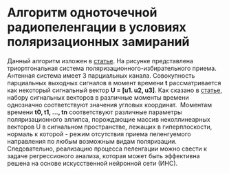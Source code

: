 # Алгоритм одноточечной радиопеленгации в условиях поляризационных замираний

Данный алгоритм изложен в [статье](https://docs.google.com/document/d/1AUVnF3-JmszWRAtkv5Pj1yXMIW-XD7yf/edit?usp=sharing&ouid=106536756661517443366&rtpof=true&sd=true).
На рисунке представлена триортгональная система поляризационного-избирательного приема. Антенная система имеет 3 парциальных канала. Совокупность парциальных выходных сигналов в момент времени **t** рассматривается как некоторый сигнальный вектор **U = [u1. u2, u3]**. Как сказано в [статье](https://docs.google.com/document/d/1AUVnF3-JmszWRAtkv5Pj1yXMIW-XD7yf/edit?usp=sharing&ouid=106536756661517443366&rtpof=true&sd=true), набору сигнальных векторов в различные моменты времени однозначно соответствуют значения угловых координат. 
![]()
Моментам времени **t0, t1, ..., tn** соответствуют различные параметры поляризационного эллипса, порождающие массив неколлинеарных векторов U в сигнальном пространстве, лежащих в гиперплоскости, нормаль к которой - режим отсутствия приема пеленгуемого направления по любым возможным видам поляризации. Следовательно, реализацию процесса пеленгации можно свести к задаче регрессионого анализа, которая может быть эффективна решена на основе искусственной нейронной сети (ИНС).
